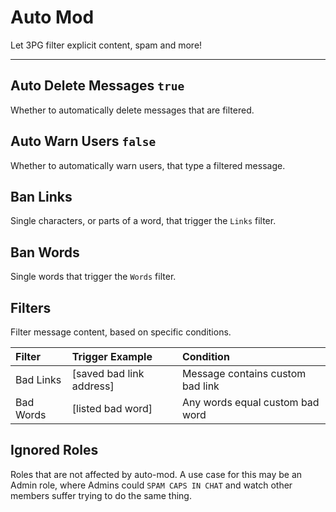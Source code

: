 # Auto Mod
Let 3PG filter explicit content, spam and more!

---

## Auto Delete Messages `true`
Whether to automatically delete messages that are filtered.

## Auto Warn Users `false`
Whether to automatically warn users, that type a filtered message.

## Ban Links
Single characters, or parts of a word, that trigger the `Links` filter.

## Ban Words
Single words that trigger the `Words` filter.

## Filters
Filter message content, based on specific conditions.

| Filter             | Trigger Example                          | Condition
|:-------------------|:-----------------------------------------|:-------------------------------------------|
| Bad Links          | [saved bad link address]                         | Message contains custom bad link
| Bad Words          | [listed bad word]                                      | Any words equal custom bad word

## Ignored Roles
Roles that are not affected by auto-mod.
A use case for this may be an Admin role, where Admins could `SPAM CAPS IN CHAT` and watch other members suffer trying to do the same thing.